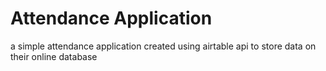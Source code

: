 # Attendance Application
a simple attendance application created using airtable api to store data on their online database
